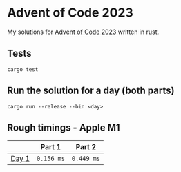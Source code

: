 # Advent of Code 2023

My solutions for [Advent of Code 2023](https://adventofcode.com/2023) written in rust.

## Tests

```
cargo test
```

## Run the solution for a day (both parts)

```
cargo run --release --bin <day>
```

## Rough timings - Apple M1

|                                              | Part 1     | Part 2     |
|----------------------------------------------|------------|------------|
| [Day 1](https://adventofcode.com/2023/day/1) | `0.156 ms` | `0.449 ms` |
